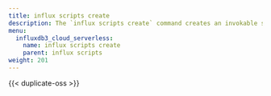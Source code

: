 ```yaml
---
title: influx scripts create
description: The `influx scripts create` command creates an invokable script in InfluxDB.
menu:
  influxdb3_cloud_serverless:
    name: influx scripts create
    parent: influx scripts
weight: 201
---
```


{{< duplicate-oss >}}
